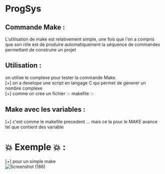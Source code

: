 # ProgSys

## Commande Make :
L'utilisation de make est relativement simple, une fois que l'on a compris que son rôle est de produire automatiquement la séquence de commandes permettant de construire un projet

## Utilisation :
on utilise le complexe pour tester la commande Make.</br>
[+] on a develope une script en langage C qui permet de generer un nombre complexe</br>
[+] comme on cree un fichier :boom: makefile :boom: 
## Make avec les variables :
[+] c'est comme le makefile precedent ... mais ce la pour le MAKE avance tel que contient des variable 

# :boom: Exemple :boom: :
[+] pour un simple make </br>
![Screenshot (186)](https://user-images.githubusercontent.com/65505262/146039255-fc2b4afc-fa55-4770-8768-f6e96b75678c.png)
